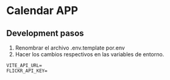 
# Calendar APP



## Development pasos

1. Renombrar el archivo .env.template por.env
2. Hacer los cambios respectivos en las variables de entorno.

```
VITE_API_URL=
FLICKR_API_KEY=

```